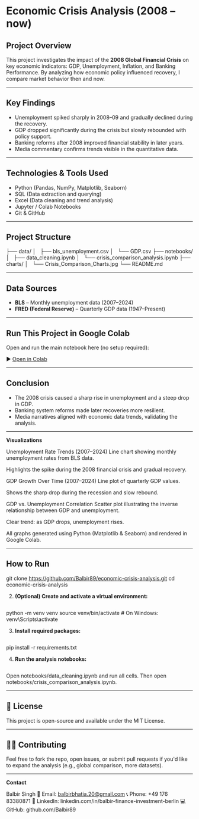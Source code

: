 # Economic Crisis Analysis (2008 – now)

## Project Overview  
This project investigates the impact of the **2008 Global Financial Crisis** on key economic indicators: GDP, Unemployment, Inflation, and Banking Performance. By analyzing how economic policy influenced recovery, I compare market behavior then and now.

---

## Key Findings

- Unemployment spiked sharply in 2008–09 and gradually declined during the recovery.
- GDP dropped significantly during the crisis but slowly rebounded with policy support.
- Banking reforms after 2008 improved financial stability in later years.
- Media commentary confirms trends visible in the quantitative data.

---

## Technologies & Tools Used

- Python (Pandas, NumPy, Matplotlib, Seaborn)  
- SQL (Data extraction and querying)  
- Excel (Data cleaning and trend analysis)  
- Jupyter / Colab Notebooks  
- Git & GitHub  

---

## Project Structure  
├── data/
│   ├── bls_unemployment.csv
│   └── GDP.csv
├── notebooks/
│   ├── data_cleaning.ipynb
│   └── crisis_comparison_analysis.ipynb
├── charts/
│   └── Crisis_Comparison_Charts.jpg
└── README.md

---

## Data Sources

- **BLS** – Monthly unemployment data (2007–2024)  
- **FRED (Federal Reserve)** – Quarterly GDP data (1947–Present)

---

## Run This Project in Google Colab

Open and run the main notebook here (no setup required):

▶️ [Open in Colab](https://colab.research.google.com/github/Balbir89/economic-crisis-analysis/blob/main/notebooks/crisis_comparison_analysis.ipynb)

---

## Conclusion

- The 2008 crisis caused a sharp rise in unemployment and a steep drop in GDP.  
- Banking system reforms made later recoveries more resilient.  
- Media narratives aligned with economic data trends, validating the analysis.

---

**Visualizations**

Unemployment Rate Trends (2007–2024)
Line chart showing monthly unemployment rates from BLS data.

Highlights the spike during the 2008 financial crisis and gradual recovery.

GDP Growth Over Time (2007–2024)
Line plot of quarterly GDP values.

Shows the sharp drop during the recession and slow rebound.

GDP vs. Unemployment Correlation
Scatter plot illustrating the inverse relationship between GDP and unemployment.

Clear trend: as GDP drops, unemployment rises.

All graphs generated using Python (Matplotlib & Seaborn) and rendered in Google Colab.


---

##  How to Run

git clone https://github.com/Balbir89/economic-crisis-analysis.git
cd economic-crisis-analysis


2. **(Optional) Create and activate a virtual environment:**
   ```bash  
python -m venv venv
source venv/bin/activate        # On Windows: venv\Scripts\activate

3. **Install required packages:**
   ```bash
pip install -r requirements.txt


4. **Run the analysis notebooks:**
   ```bash
Open notebooks/data_cleaning.ipynb and run all cells.
Then open notebooks/crisis_comparison_analysis.ipynb.


---


## 📄 License

This project is open-source and available under the MIT License.

---

## 🙋‍♀️ Contributing

Feel free to fork the repo, open issues, or submit pull requests if you'd like to expand the analysis (e.g., global comparison, more datasets).

---

**Contact**

Balbir Singh
📧 Email: balbirbhatia.20@gmail.com
📞 Phone: +49 176 83380871
🔗 LinkedIn: linkedin.com/in/balbir-finance-investment-berlin
💻 GitHub: github.com/Balbir89
